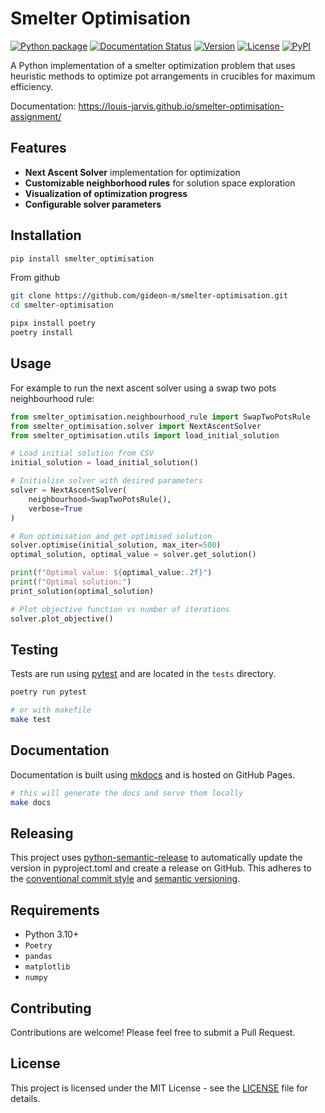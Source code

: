 # Smelter Optimisation

[![Python package](https://github.com/louis-jarvis/smelter-optimisation-assignment/actions/workflows/ci-cd.yml/badge.svg)](https://github.com/louis-jarvis/smelter-optimisation-assignment/actions/workflows/ci-cd.yml)
[![Documentation Status](https://img.shields.io/badge/docs-mkdocs-blue)](https://your-username.github.io/smelter-optimisation/)
[![Version](https://img.shields.io/badge/version-0.1.0-brightgreen)](https://github.com/louis-jarvis/smelter-optimisation-assignment)
[![License](https://img.shields.io/badge/license-MIT-blue)](https://github.com/louis-jarvis/smelter-optimisation-assignment/blob/main/LICENSE)
[![PyPI](https://img.shields.io/pypi/v/smelter-optimisation)](https://pypi.org/project/smelter-optimisation/)

A Python implementation of a smelter optimization problem that uses heuristic methods to optimize pot arrangements in crucibles for maximum efficiency.

Documentation: https://louis-jarvis.github.io/smelter-optimisation-assignment/


## Features
- **Next Ascent Solver** implementation for optimization
- **Customizable neighborhood rules** for solution space exploration
- **Visualization of optimization progress**
- **Configurable solver parameters**

## Installation

```bash
pip install smelter_optimisation
```

From github
```bash
git clone https://github.com/gideon-m/smelter-optimisation.git
cd smelter-optimisation

pipx install poetry
poetry install
```

## Usage

For example to run the next ascent solver using a swap two pots neighbourhood rule:

```python
from smelter_optimisation.neighbourhood_rule import SwapTwoPotsRule
from smelter_optimisation.solver import NextAscentSolver
from smelter_optimisation.utils import load_initial_solution

# Load initial solution from CSV
initial_solution = load_initial_solution()

# Initialise solver with desired parameters
solver = NextAscentSolver(
    neighbourhood=SwapTwoPotsRule(),
    verbose=True
)

# Run optimisation and get optimised solution
solver.optimise(initial_solution, max_iter=500)
optimal_solution, optimal_value = solver.get_solution()

print(f"Optimal value: ${optimal_value:.2f}")
print(f"Optimal solution:")
print_solution(optimal_solution)

# Plot objective function vs number of iterations
solver.plot_objective()
```

## Testing 
Tests are run using [pytest](https://docs.pytest.org/en/latest/) and are located in the `tests` directory.
```bash
poetry run pytest

# or with makefile
make test
```

## Documentation
Documentation is built using [mkdocs](https://www.mkdocs.org/) and is hosted on GitHub Pages.
```bash
# this will generate the docs and serve them locally
make docs 
```

## Releasing
This project uses [python-semantic-release](https://py-pkgs.org/07-releasing-versioning#step-5-tag-a-release-with-version-control) to automatically update the version in pyproject.toml and create a release on GitHub.
This adheres to the [conventional commit style](https://www.conventionalcommits.org/en/v1.0.0/) and [semantic versioning](https://semver.org/).

## Requirements
- Python 3.10+
- `Poetry`
- `pandas`
- `matplotlib`
- `numpy`

## Contributing
Contributions are welcome! Please feel free to submit a Pull Request.

## License
This project is licensed under the MIT License - see the [LICENSE](LICENSE) file for details.

